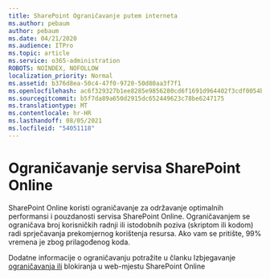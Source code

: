 ```yaml
---
title: SharePoint Ograničavanje putem interneta
ms.author: pebaum
author: pebaum
ms.date: 04/21/2020
ms.audience: ITPro
ms.topic: article
ms.service: o365-administration
ROBOTS: NOINDEX, NOFOLLOW
localization_priority: Normal
ms.assetid: b376d8ea-50c4-47f0-9720-50d80aa3f7f1
ms.openlocfilehash: ac6f329327b1ee8285e9856280cd6f1691d964402f3cdf0054ba33caeb9ff7ed
ms.sourcegitcommit: b5f7da89a650d2915dc652449623c78be6247175
ms.translationtype: MT
ms.contentlocale: hr-HR
ms.lasthandoff: 08/05/2021
ms.locfileid: "54051118"
---
```

# <a name="sharepoint-online-throttling"></a>Ograničavanje servisa SharePoint Online

SharePoint Online koristi ograničavanje za održavanje optimalnih performansi i pouzdanosti servisa SharePoint Online. Ograničavanjem se ograničava broj korisničkih radnji ili istodobnih poziva (skriptom ili kodom) radi sprječavanja prekomjernog korištenja resursa. Ako vam se pritište, 99% vremena je zbog prilagođenog koda.
  
Dodatne informacije o ograničavanju potražite u članku Izbjegavanje [ograničavanja ili](https://go.microsoft.com/fwlink/?linkid=2022019) blokiranja u web-mjestu SharePoint Online
  

